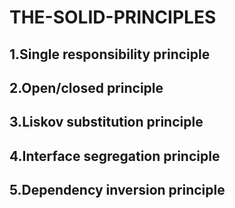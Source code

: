 # THE-SOLID-PRINCIPLES

## 1.Single responsibility principle

## 2.Open/closed principle

## 3.Liskov substitution principle

## 4.Interface segregation principle

## 5.Dependency inversion principle
